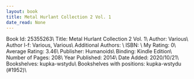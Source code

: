 ```yaml
---
layout: book
title: Metal Hurlant Collection 2 Vol. 1
date_read: None
---
```


Book Id: 25355263\ 
Title: Metal Hurlant Collection 2 Vol. 1\ 
Author: Various\ 
Author l-f: Various, Various\ 
Additional Authors: \ 
ISBN: \ 
My Rating: 0\ 
Average Rating: 3.46\ 
Publisher: Humanoids\ 
Binding: Kindle Edition\ 
Number of Pages: 208\ 
Year Published: 2014\ 
Date Added: 2020/10/21\ 
Bookshelves: kupka-wstydu\ 
Bookshelves with positions: kupka-wstydu (#1952)\ 

